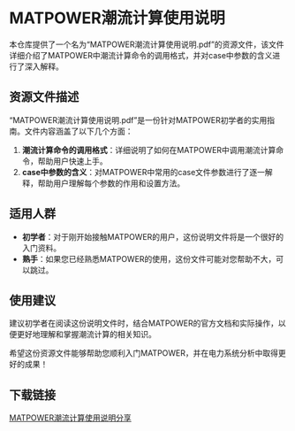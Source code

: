 # MATPOWER潮流计算使用说明

本仓库提供了一个名为“MATPOWER潮流计算使用说明.pdf”的资源文件，该文件详细介绍了MATPOWER中潮流计算命令的调用格式，并对case中参数的含义进行了深入解释。

## 资源文件描述

“MATPOWER潮流计算使用说明.pdf”是一份针对MATPOWER初学者的实用指南。文件内容涵盖了以下几个方面：

1. **潮流计算命令的调用格式**：详细说明了如何在MATPOWER中调用潮流计算命令，帮助用户快速上手。
2. **case中参数的含义**：对MATPOWER中常用的case文件参数进行了逐一解释，帮助用户理解每个参数的作用和设置方法。

## 适用人群

- **初学者**：对于刚开始接触MATPOWER的用户，这份说明文件将是一个很好的入门资料。
- **熟手**：如果您已经熟悉MATPOWER的使用，这份文件可能对您帮助不大，可以跳过。

## 使用建议

建议初学者在阅读这份说明文件时，结合MATPOWER的官方文档和实际操作，以便更好地理解和掌握潮流计算的相关知识。

希望这份资源文件能够帮助您顺利入门MATPOWER，并在电力系统分析中取得更好的成果！

## 下载链接

[MATPOWER潮流计算使用说明分享](https://pan.quark.cn/s/5accb8cfc803)